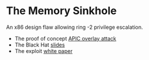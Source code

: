 # The Memory Sinkhole
An x86 design flaw allowing ring -2 privilege escalation.

* The proof of concept [APIC overlay attack](sinkhole.asm)
* The Black Hat [slides](us-15-Domas-TheMemorySinkhole.pdf)
* The exploit [white paper](us-15-Domas-TheMemorySinkhole-wp.pdf)


